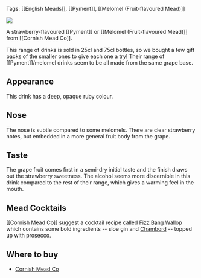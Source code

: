 Tags: [[English Meads]], [[Pyment]], [[Melomel (Fruit-flavoured Mead)]]

![](https://www.cornishmead.co.uk/wp-content/uploads/2014/05/Strawberry-Cornish-Mead-Wine.png)

A strawberry-flavoured [[Pyment]] or [[Melomel (Fruit-flavoured Mead)]] from [[Cornish Mead Co]].

This range of drinks is sold in 25cl and 75cl bottles, so we bought a few gift packs of the smaller ones to give each one a try! Their range of [[Pyment]]/melomel drinks seem to be all made from the same grape base.

## Appearance

This drink has a deep, opaque ruby colour.

## Nose

The nose is subtle compared to some melomels. There are clear strawberry notes, but embedded in a more general fruit body from the grape.

## Taste

The grape fruit comes first in a semi-dry initial taste and the finish draws out the strawberry sweetness. The alcohol seems more discernible in this drink compared to the rest of their range, which gives a warming feel in the mouth.

## Mead Cocktails

[[Cornish Mead Co]] suggest a cocktail recipe called [Fizz Bang Wallop](https://www.cornishmead.co.uk/cocktails/fizz-bang-wallop/) which contains some bold ingredients -- sloe gin and [Chambord](https://www.masterofmalt.com/liqueurs/chambord-liqueur/?srh=1) -- topped up with prosecco.

## Where to buy

* [Cornish Mead Co](https://www.cornishmead.co.uk/product/strawberry-mead/)
